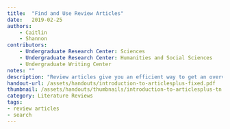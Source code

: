 ```yaml
---
title:  "Find and Use Review Articles"
date:   2019-02-25
authors: 
    - Caitlin 
    - Shannon
contributors: 
    - Undergraduate Research Center: Sciences
    - Undergraduate Research Center: Humanities and Social Sciences
    - Undergraduate Writing Center
notes: ""
description: "Review articles give you an efficient way to get an overview of a body of research on your topic."
handout-url: /assets/handouts/introduction-to-articlesplus-fixed.pdf
thumbnail: /assets/handouts/thumbnails/introduction-to-articlesplus-tn.png      
category: Literature Reviews
tags:
- review articles
- search
---
```

